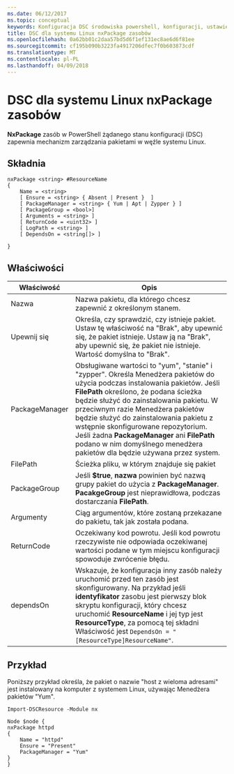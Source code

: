 ```yaml
---
ms.date: 06/12/2017
ms.topic: conceptual
keywords: Konfiguracja DSC środowiska powershell, konfiguracji, ustawienia
title: DSC dla systemu Linux nxPackage zasobów
ms.openlocfilehash: 0a62bb01c2daa57bd5d6f1ef131ec8ae6d6f81ee
ms.sourcegitcommit: cf195b090b3223fa4917206dfec7f0b603873cdf
ms.translationtype: MT
ms.contentlocale: pl-PL
ms.lasthandoff: 04/09/2018
---
```

# <a name="dsc-for-linux-nxpackage-resource"></a>DSC dla systemu Linux nxPackage zasobów

**NxPackage** zasób w PowerShell żądanego stanu konfiguracji (DSC) zapewnia mechanizm zarządzania pakietami w węźle systemu Linux.

## <a name="syntax"></a>Składnia

```
nxPackage <string> #ResourceName
{
    Name = <string>
    [ Ensure = <string> { Absent | Present }  ]
    [ PackageManager = <string> { Yum | Apt | Zypper } ]
    [ PackageGroup = <bool>]
    [ Arguments = <string> ]
    [ ReturnCode = <uint32> ]
    [ LogPath = <string> ]
    [ DependsOn = <string[]> ]

}
```

## <a name="properties"></a>Właściwości

|  Właściwość |  Opis |
|---|---|
| Nazwa| Nazwa pakietu, dla którego chcesz zapewnić z określonym stanem.|
| Upewnij się| Określa, czy sprawdzić, czy istnieje pakiet. Ustaw tę właściwość na "Brak", aby upewnić się, że pakiet istnieje. Ustaw ją na "Brak", aby upewnić się, że pakiet nie istnieje. Wartość domyślna to "Brak".|
| PackageManager| Obsługiwane wartości to "yum", "stanie" i "zypper". Określa Menedżera pakietów do użycia podczas instalowania pakietów. Jeśli **FilePath** określono, że podana ścieżka będzie służyć do zainstalowania pakietu. W przeciwnym razie Menedżera pakietów będzie służyć do zainstalowania pakietu z wstępnie skonfigurowane repozytorium. Jeśli żadna **PackageManager** ani **FilePath** podano w nim domyślnego menedżera pakietów dla będzie używana przez system.|
| FilePath| Ścieżka pliku, w którym znajduje się pakiet|
| PackageGroup| Jeśli **$true**, **nazwa** powinien być nazwą grupy pakiet do użycia z **PackageManager**. **PacakgeGroup** jest nieprawidłowa, podczas dostarczania **FilePath**.|
| Argumenty| Ciąg argumentów, które zostaną przekazane do pakietu, tak jak została podana.|
| ReturnCode| Oczekiwany kod powrotu. Jeśli kod powrotu rzeczywiste nie odpowiada oczekiwanej wartości podane w tym miejscu konfiguracji spowoduje zwrócenie błędu.|
| dependsOn | Wskazuje, że konfiguracja inny zasób należy uruchomić przed ten zasób jest skonfigurowany. Na przykład jeśli **identyfikator** zasobu jest pierwszy blok skryptu konfiguracji, który chcesz uruchomić **ResourceName** i jej typ jest **ResourceType**, za pomocą tej składni Właściwość jest `DependsOn = "[ResourceType]ResourceName"`.|

## <a name="example"></a>Przykład

Poniższy przykład określa, że pakiet o nazwie "host z wieloma adresami" jest instalowany na komputer z systemem Linux, używając Menedżera pakietów "Yum".

```
Import-DSCResource -Module nx

Node $node {
nxPackage httpd
{
    Name = "httpd"
    Ensure = "Present"
    PackageManager = "Yum"
}
}
```